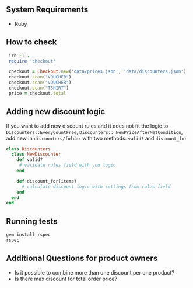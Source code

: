 ## System Requirements
* Ruby

## How to check
 ``` ruby
  irb -I .
  require 'checkout'

  checkout = Checkout.new('data/prices.json', 'data/discounters.json')
  checkout.scan("VOUCHER")
  checkout.scan("VOUCHER")
  checkout.scan("TSHIRT")
  price = checkout.total
```

## Adding new discount logic

If you want to add new discount rules and it does not fit the logic to `Discounters::EveryCountFree`, `Discounters:: NewPriceAfterMetCondition`, add new in `discounters/folder` with two methods: `valid?` and `discount_for`

```ruby
class Discounters
  class NewDiscounter
    def valid?
     # validate rules field with you logic
    end

    def discount_for(items)
      # calculate discount logic with settings from rules field
    end
  end
end
```

## Running tests

```ruby
gem install rspec
rspec
```

## Additional Questions for product owners
* Is it possible to combine more than one discount per one product?
* Is there max discount for total order price?
